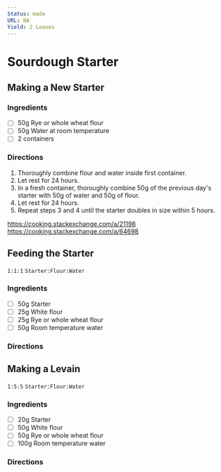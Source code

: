```yaml
---
Status: made
URL: NA
Yield: 2 Loaves
---
```


# Sourdough Starter

## Making a New Starter

### Ingredients

- [ ] 50g Rye or whole wheat flour
- [ ] 50g Water at room temperature
- [ ] 2 containers

### Directions

1. Thoroughly combine flour and water inside first container.
2. Let rest for 24 hours.
3. In a fresh container, thoroughly combine 50g of the previous day's starter with 50g of water and 50g of flour.
4. Let rest for 24 hours.
5. Repeat steps 3 and 4 until the starter doubles in size within 5 hours.

<!-- 70-80F is the ideal temperature range. Below that the yeast incubates very slowly; above it, the starter will tend to ferment alcoholically. -->
<https://cooking.stackexchange.com/a/21198>
<https://cooking.stackexchange.com/a/64698>

## Feeding the Starter

`1:1:1` `Starter:Flour:Water`

### Ingredients

- [ ] 50g Starter
- [ ] 25g White flour
- [ ] 25g Rye or whole wheat flour
- [ ] 50g Room temperature water

### Directions

## Making a Levain

`1:5:5` `Starter:Flour:Water`

### Ingredients

- [ ] 20g Starter
- [ ] 50g White flour
- [ ] 50g Rye or whole wheat flour
- [ ] 100g Room temperature water

### Directions
